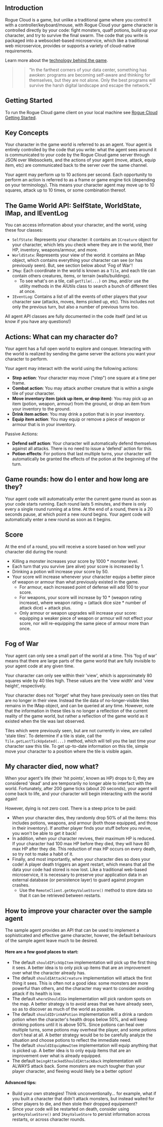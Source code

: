 ## Introduction

Rogue Cloud is a game, but unlike a traditional game where you control it with a controller/keyboard/mouse, with Rogue Cloud your game character is controlled directly by your code: fight monsters, quaff potions, build up your character, and try to survive the final swarm. The code that you write is packaged into a websocket-based microservice, which like a traditional web microservice, provides or supports a variety of cloud-native requirements.

Learn more about the [technology behind the game](../README.md#tech).

>> “In the farthest corners of your data center, something has awoken: programs are becoming self-aware and thinking for themselves, but they are not alone. Only the best programs will survive the harsh digital landscape and escape the network.”

## Getting Started

To run the Rogue Cloud game client on your local machine see [Rogue Cloud Getting Started](GettingStarted.md).

## Key Concepts

Your character in the game world is referred to as an agent. Your agent is entirely controlled by the code that you write: what the agent sees around it is communicated to your code by the Rogue Cloud game server through JSON over Websockets, and the actions of your agent (move, attack, equip item, etc) are communicated back to the server over the same channel.

Your agent may perform up to 10 actions per second. Each opportunity to perform an action is referred to as a frame or game engine tick (depending on your terminology). This means your character agent may move up to 10 squares, attack up to 10 times, or some combination thereof.

## The Game World API: SelfState, WorldState, IMap, and IEventLog

You can access information about your character, and the world, using these four classes:
* ``SelfState``: Represents your character: it contains an ``ICreature`` object for your character, which lets you check where they are in the world, their HP, inventory, weapons/armour, and more.
* ``WorldState``: Represents your view of the world: it contains an IMap object, which contains everything your character can see (or has previously seen). But, see section below about 'Fog of War'!
* ``IMap``: Each coordinate in the world is known as a ``Tile``, and each tile can contain others creatures, items, or terrain (walls/buildings).
  * To see what's on a tile, call ``getTile(...)`` on ``IMap``, and/or use the utility methods in the AIUtils class to search a bunch of different tiles at once.
 * ``IEventLog``: Contains a list of all the events of other players that your character saw (attacks, moves, items picked up, etc). This includes not only the previous turn, but also a number of previous turns too.

All agent API classes are fully documented in the code itself (and let us know if you have any questions!)

## Actions: What can my character do?

Your agent has a full open world to explore and conquer. Interacting with the world is realized by sending the game server the actions you want your character to perform.

Your agent may interact with the world using the following actions:
* **Step action**: Your character may move ("step") one square at a time per frame.
* **Combat action**: You may attack another creature that is within a single tile of your character.
* **Move inventory item (pick up item, or drop item)**: You may pick up an item (potion, weapon, armour) from the ground, or drop an item from your inventory to the ground.
* **Drink item action**: You may drink a potion that is in your inventory.
* **Equip item action**: You may equip or remove a piece of weapon or armour that is in your inventory.

Passive Actions:
* **Defend self action**: Your character will automatically defend themselves against all attacks. There is no need to issue a 'defend' action for this.
* **Potion effects**: For potions that last multiple turns, your character will automatically be granted the effects of the potion at the beginning of the turn. 

## Game rounds: how do I enter and how long are they?

Your agent code will automatically enter the current game round as soon as your code starts running. Each round lasts 5 minutes, and  there is only every a single round running at a time. At the end of a round, there is a 20 seconds pause, at which point a new round begins. Your agent code will automatically enter a new round as soon as it begins.


## Score

At the end of a round, you will receive a score based on how well your character did during the round:
* Killing a monster increases your score by 1000 * monster level.
* Each turn that you survive (are alive) your score is increased by 1.
* Drinking a potion will increase your score by 50.
* Your score will increase whenever your character equips a better piece of weapon or armour than what previously existed in the game.
  * For armour, each increased point of defense will add 100 to your score.
  * For weapons, your score will increase by 10 * (weapon rating increase), where weapon rating = (attack dice size *  number of attack dice) + attack plus.
  * Only armour or weapon upgrades will increase your score: equipping a weaker piece of weapon or armour will not effect your score, nor will re-equipping the same piece of armour more than once.

## Fog of War

Your agent can only see a small part of the world at a time. This 'fog of war' means that there are large parts of the game world that are fully invisible to your agent code at any given time. 

Your character can only see within their 'view', which is approximately 80 squares wide by 40 tiles high. These values are the 'view width' and 'view height', respectively.

Your character does not 'forget' what they have previously seen on tiles that are no longer in their view. Instead the tile data of no-longer-visible tiles remains in the IMap object, and can be queried at any time. However, note that the information in these tiles is no longer a reflection of the current reality of the game world, but rather a reflection of the game world as it existed when the tile was last observed.

Tiles which were previously seen, but are not currently in view, are called 'stale tiles'. To determine if a tile is stale, call the ``Tile.getLastTickUpdated(...)`` method, which will tell you the last time your character saw this tile. To get up-to-date information on this tile, simple move your character to a position where the tile is visible again.


## My character died, now what?

When your agent's life (their 'hit points', known as HP) drops to 0, they are considered 'dead' and are temporarily no longer able to interfact with the world. Fortunately, after 200 game ticks (about 20 seconds), your agent will come back to life, and your character will begin interacting with the world again!

However, dying is not zero cost. There is a steep price to be paid:
* When your character dies, they randomly drop 50% of all the items: this includes potions, weapons, and armour (both those equipped, and those in their inventory). If another player finds your stuff before you revive, you won't be able to get it back!
* In addition, when your character revives, their maximum HP is reduced. If your character had 100 max HP before they died, they will have 80 max HP after they die. This reduction of max HP occurs on every death, so try not to make a habit of it.
* Finally, and most importantly, when your character dies so does your code! A player death triggers an agent restart, which means that all the data your code had stored is now lost. Like a traditional web-based microservice, it is necessary to preserve your application data in an external database (or persistence layer) to guard against program crashes. 
  * Use the ``RemoteClient.getKeyValueStore()`` method to store data so that it can be retrieved between restarts.


## How to improve your character over the sample agent

The sample agent provides an API that can be used to implement a sophisticated and effective game character, howver, the default behaviours of the sample agent leave much to be desired.

#### Here are a few good places to start:
* The default ``shouldIPickUpItem`` implementation will pick up the first thing it sees. A better idea is to only pick up items that are an improvement over what the character already has.
* The default ``shouldIAttackCreature`` implementation will attack the first thing it sees. This is often not a good idea: some monsters are more powerful than others, and the character may want to consider avoiding attack if its health is low.
* The default ``whereShouldIGo`` implementation will pick random spots on the map. A better strategy is to avoid areas that we have already seen, so as to discover as much of the world as possible.
* The default ``shouldIDrinkAPotion`` implementation will a drink a random potion when the character's health drops below 50%, and will keep drinking potions until it is above 50%. Since potions can heal over multiple turns, some potions may overheal the player, and some potions don't heal at all. A better strategy would be to be carefully analyze the situation and choose potions to reflect the immediate need.
* The default ``shouldIEquipNewItem`` implementation will equip anything that is picked up. A better idea is to only equip items that are an improvement over what is already equipped.
* The default ``beingAttackedShouldIAttackBack`` implementation will ALWAYS attack back. Some monsters are much tougher than your player character, and fleeing would likely be a better option!

#### Advanced tips:
* Build your own strategies! Think unconventionally... for example, what if you built a character that didn't attack monsters, but instead waited for other players to die, and then stole their dropped equipement?
* Since your code will be restarted on death, consider using ``getKeyValueStore()`` and ``IKeyValueStore`` to persist information across restarts, or across character rounds.
